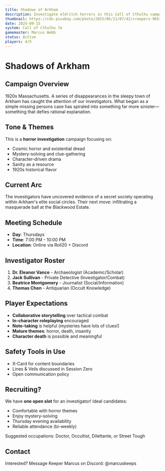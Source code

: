 ```yaml
---
title: Shadows of Arkham
description: Investigate eldritch horrors in this Call of Cthulhu campaign. Mystery, suspense, and cosmic terror await.
thumbnail: https://cdn.pixabay.com/photo/2025/06/11/07/42/creepers-9653850_1280.jpg
date: 2025-09-15
system: Call of Cthulhu 7e
gamemaster: Marcus Webb
status: Active
players: 4/5
---
```


# Shadows of Arkham

## Campaign Overview

1920s Massachusetts. A series of disappearances in the sleepy town of Arkham has caught the attention of our investigators. What began as a simple missing persons case has spiraled into something far more sinister—something that defies rational explanation.

## Tone & Themes

This is a **horror investigation** campaign focusing on:
- Cosmic horror and existential dread
- Mystery-solving and clue-gathering
- Character-driven drama
- Sanity as a resource
- 1920s historical flavor

## Current Arc

The investigators have uncovered evidence of a secret society operating within Arkham's elite social circles. Their next move: infiltrating a masquerade ball at the Blackwood Estate.

## Meeting Schedule

- **Day**: Thursdays
- **Time**: 7:00 PM - 10:00 PM  
- **Location**: Online via Roll20 + Discord

## Investigator Roster

1. **Dr. Eleanor Vance** - Archaeologist (Academic/Scholar)
2. **Jack Sullivan** - Private Detective (Investigator/Combat)
3. **Beatrice Montgomery** - Journalist (Social/Information)
4. **Thomas Chen** - Antiquarian (Occult Knowledge)

## Player Expectations

- **Collaborative storytelling** over tactical combat
- **In-character roleplaying** encouraged
- **Note-taking** is helpful (mysteries have lots of clues!)
- **Mature themes**: horror, death, insanity
- **Character death** is possible and meaningful

## Safety Tools in Use

- X-Card for content boundaries
- Lines & Veils discussed in Session Zero
- Open communication policy

## Recruiting?

We have **one open slot** for an investigator! Ideal candidates:
- Comfortable with horror themes
- Enjoy mystery-solving
- Thursday evening availability
- Reliable attendance (bi-weekly)

Suggested occupations: Doctor, Occultist, Dilettante, or Street Tough

## Contact

Interested? Message Keeper Marcus on Discord: @marcuskeeps
